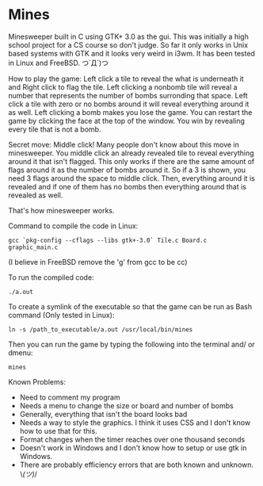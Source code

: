 # Mines
Minesweeper built in C using GTK+ 3.0 as the gui.
This was initially a high school project for a CS course so don't judge.
So far it only works in Unix based systems with GTK and it looks very weird in i3wm.
It has been tested in Linux and FreeBSD.
つ´Д`)つ


How to play the game: 
Left click a tile to reveal the what is underneath it and Right click to flag the tile. 
Left clicking a nonbomb tile will reveal a number that represents the number of bombs surronding that space.
Left click a tile with zero or no bombs around it will reveal everything around it as well.
Left clicking a bomb makes you lose the game.
You can restart the game by clicking the face at the top of the window. 
You win by revealing every tile that is not a bomb.

Secret move:
Middle click! Many people don't know about this move in minesweeper.
You middle click an already revealed tile to reveal everything around it that isn't flagged.
This only works if there are the same amount of flags around it as the number of bombs around it.
So if a 3 is shown, you need 3 flags around the space to middle click. 
Then, everything around it is revealed and if one of them has no bombs then everything around that is revealed as well.

That's how minesweeper works.


Command to compile the code in Linux: 
  
``gcc `pkg-config --cflags --libs gtk+-3.0` Tile.c Board.c graphic_main.c``

(I believe in FreeBSD remove the 'g' from gcc to be cc)

To run the compiled code:
  
`./a.out`
  
To create a symlink of the executable so that the game can be run as Bash command (Only tested in Linux):
  
`ln -s /path_to_executable/a.out /usr/local/bin/mines`

Then you can run the game by typing the following into the terminal and/ or dmenu:

`mines`

Known Problems:
- Need to comment my program
- Needs a menu to change the size or board and number of bombs
- Generally, everything that isn't the board looks bad
- Needs a way to style the graphics. I think it uses CSS and I don't know how to use that for this.
- Format changes when the timer reaches over one thousand seconds
- Doesn't work in Windows and I don't know how to setup or use gtk in Windows.
- There are probably efficiency errors that are both known and unknown. \\_(ツ)_/
